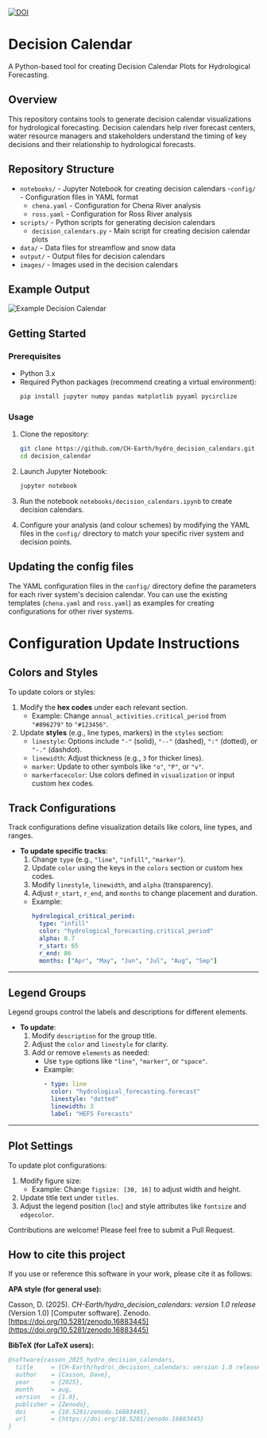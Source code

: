[![DOI](https://zenodo.org/badge/904638751.svg)](https://doi.org/10.5281/zenodo.16883436)

# Decision Calendar

A Python-based tool for creating Decision Calendar Plots for Hydrological Forecasting.

## Overview

This repository contains tools to generate decision calendar visualizations for hydrological forecasting. Decision calendars help river forecast centers, water resource managers and stakeholders understand the timing of key decisions and their relationship to hydrological forecasts.

## Repository Structure

- `notebooks/` - Jupyter Notebook for creating decision calendars
-`config/` - Configuration files in YAML format
  - `chena.yaml` - Configuration for Chena River analysis
  - `ross.yaml` - Configuration for Ross River analysis
- `scripts/` - Python scripts for generating decision calendars
  - `decision_calendars.py` - Main script for creating decision calendar plots
- `data/` - Data files for streamflow and snow data
- `output/` - Output files for decision calendars
- `images/` - Images used in the decision calendars

## Example Output

![Example Decision Calendar](./output/alaska_decision_calendars.png)

## Getting Started

### Prerequisites

- Python 3.x
- Required Python packages (recommend creating a virtual environment):
  ```bash
  pip install jupyter numpy pandas matplotlib pyyaml pycirclize
  ```

### Usage

1. Clone the repository:
   ```bash
   git clone https://github.com/CH-Earth/hydro_decision_calendars.git
   cd decision_calendar
   ```

2. Launch Jupyter Notebook:
   ```bash
   jupyter notebook
   ```

3. Run the notebook `notebooks/decision_calendars.ipynb` to create decision calendars.

4. Configure your analysis (and colour schemes) by modifying the YAML files in the `config/` directory to match your specific river system and decision points.

## Updating the config files

The YAML configuration files in the `config/` directory define the parameters for each river system's decision calendar. You can use the existing templates (`chena.yaml` and `ross.yaml`) as examples for creating configurations for other river systems.

# Configuration Update Instructions

## **Colors and Styles**
To update colors or styles:  
1. Modify the **hex codes** under each relevant section.  
   - Example: Change `annual_activities.critical_period` from `"#896279"` to `"#123456"`.  
2. Update **styles** (e.g., line types, markers) in the `styles` section:  
   - `linestyle`: Options include `"-"` (solid), `"--"` (dashed), `":"` (dotted), or `"-."` (dashdot).  
   - `linewidth`: Adjust thickness (e.g., `3` for thicker lines).  
   - `marker`: Update to other symbols like `"o"`, `"P"`, or `"v"`.  
   - `markerfacecolor`: Use colors defined in `visualization` or input custom hex codes.

## **Track Configurations**
Track configurations define visualization details like colors, line types, and ranges.  
- **To update specific tracks**:  
   1. Change `type` (e.g., `"line"`, `"infill"`, `"marker"`).  
   2. Update `color` using the keys in the `colors` section or custom hex codes.  
   3. Modify `linestyle`, `linewidth`, and `alpha` (transparency).  
   4. Adjust `r_start`, `r_end`, and `months` to change placement and duration.  
   - Example:  
     ```yaml
     hydrological_critical_period:
       type: "infill"
       color: "hydrological_forecasting.critical_period"
       alpha: 0.7
       r_start: 65
       r_end: 86
       months: ["Apr", "May", "Jun", "Jul", "Aug", "Sep"]
     ```

---

## **Legend Groups**
Legend groups control the labels and descriptions for different elements.  
- **To update**:  
   1. Modify `description` for the group title.  
   2. Adjust the `color` and `linestyle` for clarity.  
   3. Add or remove `elements` as needed:  
      - Use `type` options like `"line"`, `"marker"`, or `"space"`.  
      - Example:  
        ```yaml
        - type: line
          color: "hydrological_forecasting.forecast"
          linestyle: "dotted"
          linewidth: 3
          label: "HEFS Forecasts"
        ```

---

## **Plot Settings**
To update plot configurations:  
1. Modify figure size:  
   - Example: Change `figsize: [30, 16]` to adjust width and height.  
2. Update title text under `titles`.  
3. Adjust the legend position (`loc`) and style attributes like `fontsize` and `edgecolor`.


Contributions are welcome! Please feel free to submit a Pull Request.

##  How to cite this project

If you use or reference this software in your work, please cite it as follows:

**APA style (for general use):**

Casson, D. (2025). *CH-Earth/hydro_decision_calendars: version 1.0 release* (Version 1.0) [Computer software]. Zenodo. [https://doi.org/10.5281/zenodo.16883445](https://doi.org/10.5281/zenodo.16883445)

**BibTeX (for LaTeX users):**

```bibtex
@software{casson_2025_hydro_decision_calendars,
  title     = {CH-Earth/hydro\_decision\_calendars: version 1.0 release},
  author    = {Casson, Dave},
  year      = {2025},
  month     = aug,
  version   = {1.0},
  publisher = {Zenodo},
  doi       = {10.5281/zenodo.16883445},
  url       = {https://doi.org/10.5281/zenodo.16883445}
}


